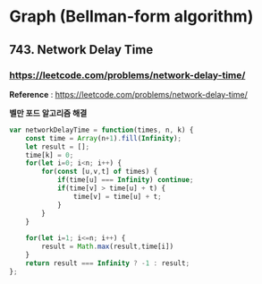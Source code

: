 # Graph (Bellman-form algorithm)

## 743. Network Delay Time

### https://leetcode.com/problems/network-delay-time/


**Reference** : https://leetcode.com/problems/network-delay-time/


**벨만 포드 알고리즘 해결**

```js
var networkDelayTime = function(times, n, k) {
    const time = Array(n+1).fill(Infinity);
    let result = [];
    time[k] = 0;
    for(let i=0; i<n; i++) {
        for(const [u,v,t] of times) {
            if(time[u] === Infinity) continue;
            if(time[v] > time[u] + t) {
                time[v] = time[u] + t;
            }
        }
    }
    
    for(let i=1; i<=n; i++) {
        result = Math.max(result,time[i])
    }
    return result === Infinity ? -1 : result;
};
```
